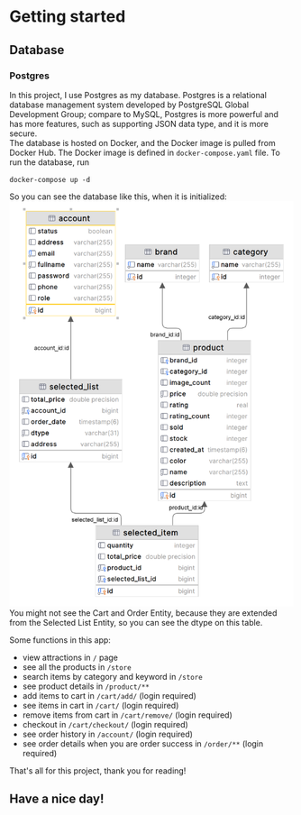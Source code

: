 # Getting started

## Database
### Postgres
In this project, I use Postgres as my database.
Postgres is a relational database management system developed 
by PostgreSQL Global Development Group; compare to MySQL,
Postgres is more powerful and has more features, such as
supporting JSON data type, and it is more secure.
<br>
The database is hosted on Docker, and the Docker image is
pulled from Docker Hub. The Docker image is defined in
`docker-compose.yaml` file. To run the database, run
```shell
docker-compose up -d
```
So you can see the database like this, when it is initialized:
[![image](dia.png)](dia.png)
<br>
You might not see the Cart and Order Entity, because they are
extended from the Selected List Entity, so you can see the dtype on
this table.

Some functions in this app:
- view attractions in `/` page
- see all the products in `/store`
- search items by category and keyword in `/store`
- see product details in `/product/**`
- add items to cart in `/cart/add/` (login required)
- see items in cart in `/cart/` (login required)
- remove items from cart in `/cart/remove/` (login required)
- checkout in `/cart/checkout/` (login required)
- see order history in `/account/` (login required)
- see order details when you are order success in `/order/**` (login required)

That's all for this project, thank you for reading!

## Have a nice day!
